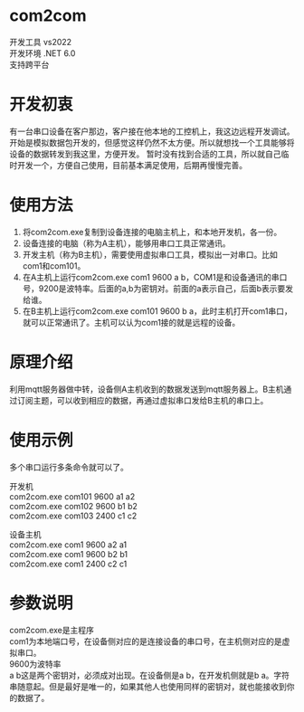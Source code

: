 ﻿# com2com
开发工具 vs2022  
开发环境 .NET 6.0  
支持跨平台

# 开发初衷
有一台串口设备在客户那边，客户接在他本地的工控机上，我这边远程开发调试。开始是模拟数据包开发的，但感觉这样仍然不太方便。所以就想找一个工具能够将设备的数据转发到我这里，方便开发。
暂时没有找到合适的工具，所以就自己临时开发一个，方便自己使用，目前基本满足使用，后期再慢慢完善。


# 使用方法
1. 将com2com.exe复制到设备连接的电脑主机上，和本地开发机，各一份。  
2. 设备连接的电脑（称为A主机），能够用串口工具正常通讯。  
3. 开发主机（称为B主机），需要使用虚拟串口工具，模拟出一对串口。比如com1和com101。  
4. 在A主机上运行com2com.exe com1 9600 a b，COM1是和设备通讯的串口号，9200是波特率。后面的a,b为密钥对。前面的a表示自己，后面b表示要发给谁。
5. 在B主机上运行com2com.exe com101 9600 b a，此时主机打开com1串口，就可以正常通讯了。主机可以认为com1接的就是远程的设备。


# 原理介绍
利用mqtt服务器做中转，设备侧A主机收到的数据发送到mqtt服务器上。B主机通过订阅主题，可以收到相应的数据，再通过虚拟串口发给B主机的串口上。



# 使用示例

多个串口运行多条命令就可以了。  

开发机  
com2com.exe com101 9600 a1 a2  
com2com.exe com102 9600 b1 b2  
com2com.exe com103 2400 c1 c2  

设备主机  
com2com.exe com1 9600 a2 a1  
com2com.exe com1 9600 b2 b1  
com2com.exe com1 2400 c2 c1  

# 参数说明

com2com.exe是主程序  
com1为本地端口号，在设备侧对应的是连接设备的串口号，在主机侧对应的是虚拟串口。  
9600为波特率  
a b这是两个密钥对，必须成对出现。在设备侧是a b，在开发机侧就是b a。字符串随意起。但是最好是唯一的，如果其他人也使用同样的密钥对，就也能接收到你的数据了。  




